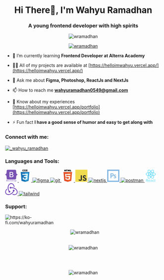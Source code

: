 <h1 align="center">Hi There👋, I'm Wahyu Ramadhan</h1>
<h3 align="center">A young frontend developer with high spirits</h3>

<p align="center"> <img src="https://komarev.com/ghpvc/?username=wramadhan&label=Profile%20views&color=0e75b6&style=flat" alt="wramadhan" /> </p>

<p align="center"> <a href="https://github.com/ryo-ma/github-profile-trophy"><img src="https://github-profile-trophy.vercel.app/?username=wramadhan" alt="wramadhan" /></a> </p>

- 🌱 I’m currently learning **Frontend Developer at Alterra Academy**

- 👨‍💻 All of my projects are available at [https://helloimwahyu.vercel.app/](https://helloimwahyu.vercel.app/)

- 💬 Ask me about **Figma, Photoshop, ReactJs and NextJs**

- 📫 How to reach me **wahyuramadhan0549@gmail.com**

- 📄 Know about my experiences [https://helloimwahyu.vercel.app/portfolio](https://helloimwahyu.vercel.app/portfolio)

- ⚡ Fun fact **I have a good sense of humor and easy to get along with**

<h3 align="left">Connect with me:</h3>
<p align="left">
<a href="https://instagram.com/_wahyu_ramadhan" target="blank"><img align="center" src="https://raw.githubusercontent.com/rahuldkjain/github-profile-readme-generator/master/src/images/icons/Social/instagram.svg" alt="_wahyu_ramadhan" height="30" width="40" /></a>
</p>

<h3 align="left">Languages and Tools:</h3>
<p align="left"> <a href="https://getbootstrap.com" target="_blank" rel="noreferrer"> <img src="https://raw.githubusercontent.com/devicons/devicon/master/icons/bootstrap/bootstrap-plain-wordmark.svg" alt="bootstrap" width="40" height="40"/> </a> <a href="https://www.w3schools.com/css/" target="_blank" rel="noreferrer"> <img src="https://raw.githubusercontent.com/devicons/devicon/master/icons/css3/css3-original-wordmark.svg" alt="css3" width="40" height="40"/> </a> <a href="https://www.figma.com/" target="_blank" rel="noreferrer"> <img src="https://www.vectorlogo.zone/logos/figma/figma-icon.svg" alt="figma" width="40" height="40"/> </a> <a href="https://git-scm.com/" target="_blank" rel="noreferrer"> <img src="https://www.vectorlogo.zone/logos/git-scm/git-scm-icon.svg" alt="git" width="40" height="40"/> </a> <a href="https://www.w3.org/html/" target="_blank" rel="noreferrer"> <img src="https://raw.githubusercontent.com/devicons/devicon/master/icons/html5/html5-original-wordmark.svg" alt="html5" width="40" height="40"/> </a> <a href="https://developer.mozilla.org/en-US/docs/Web/JavaScript" target="_blank" rel="noreferrer"> <img src="https://raw.githubusercontent.com/devicons/devicon/master/icons/javascript/javascript-original.svg" alt="javascript" width="40" height="40"/> </a> <a href="https://nextjs.org/" target="_blank" rel="noreferrer"> <img src="https://cdn.worldvectorlogo.com/logos/nextjs-2.svg" alt="nextjs" width="40" height="40"/> </a> <a href="https://www.photoshop.com/en" target="_blank" rel="noreferrer"> <img src="https://raw.githubusercontent.com/devicons/devicon/master/icons/photoshop/photoshop-line.svg" alt="photoshop" width="40" height="40"/> </a> <a href="https://postman.com" target="_blank" rel="noreferrer"> <img src="https://www.vectorlogo.zone/logos/getpostman/getpostman-icon.svg" alt="postman" width="40" height="40"/> </a> <a href="https://reactjs.org/" target="_blank" rel="noreferrer"> <img src="https://raw.githubusercontent.com/devicons/devicon/master/icons/react/react-original-wordmark.svg" alt="react" width="40" height="40"/> </a> <a href="https://redux.js.org" target="_blank" rel="noreferrer"> <img src="https://raw.githubusercontent.com/devicons/devicon/master/icons/redux/redux-original.svg" alt="redux" width="40" height="40"/> </a> <a href="https://tailwindcss.com/" target="_blank" rel="noreferrer"> <img src="https://www.vectorlogo.zone/logos/tailwindcss/tailwindcss-icon.svg" alt="tailwind" width="40" height="40"/> </a> </p>

<h3 align="left">Support:</h3><p><a href="https://ko-fi.com/wahyuramadhan"> <img align="left" src="https://cdn.ko-fi.com/cdn/kofi3.png?v=3" height="50" width="210" alt="https://ko-fi.com/wahyuramadhan" /></a></p><br><br>

<p align="left"><img align="left" src="https://github-readme-stats.vercel.app/api/top-langs?username=wramadhan&show_icons=true&locale=en&layout=compact" alt="wramadhan" /></p><br><br>

<p align="center"><img align="center" src="https://github-readme-stats.vercel.app/api?username=wramadhan&show_icons=true&locale=en" alt="wramadhan" /></p><br><br>

<p align="center"><img align="center" src="https://github-readme-streak-stats.herokuapp.com/?user=wramadhan&" alt="wramadhan" /></p>

